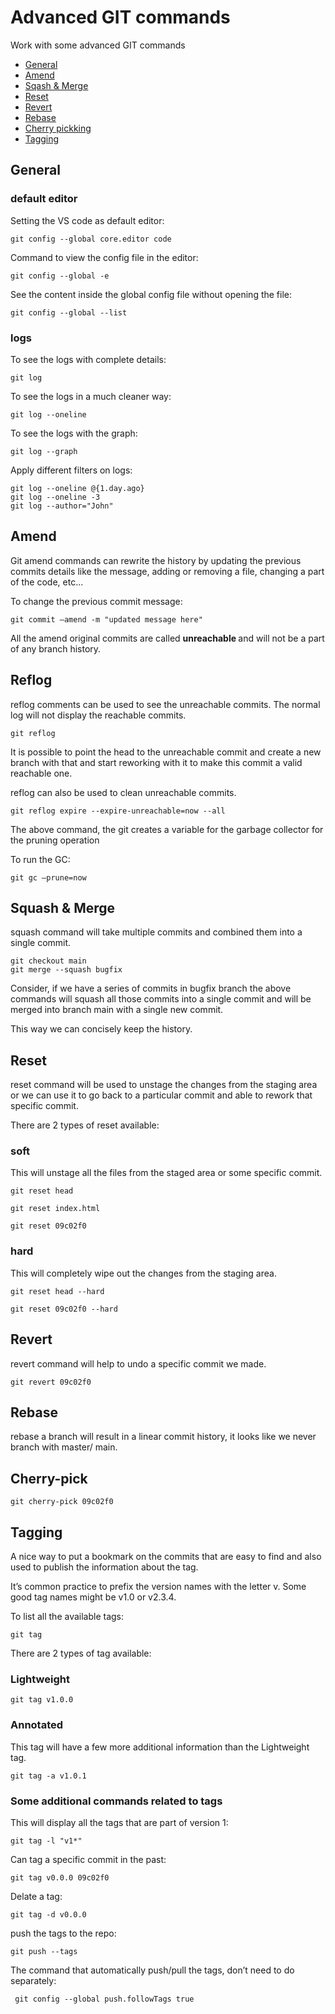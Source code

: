 # Advanced GIT commands

Work with some advanced GIT commands

- [General](#config)
- [Amend](#amend)
- [Sqash & Merge](#sqash-merge)
- [Reset](#reset)
- [Revert](#revert)
- [Rebase](#rebase)
- [Cherry pickking](#cherry-pick)
- [Tagging](#tag)

## General<span id="config"></span>

### default editor

Setting the VS code as default editor:

    git config --global core.editor code

Command to view the config file in the editor:

    git config --global -e

See the content inside the global config file without opening the file:

    git config --global --list

### logs

To see the logs with complete details:

    git log

To see the logs in a much cleaner way:

    git log --oneline

To see the logs with the graph:

    git log --graph

Apply different filters on logs:

    git log --oneline @{1.day.ago}
    git log --oneline -3
    git log --author="John"

## Amend<span id="amend"></span>

Git amend commands can rewrite the history by updating the previous commits details like the message, adding or removing a file, changing a part of the code, etc...

To change the previous commit message:

    git commit —amend -m "updated message here"

All the amend original commits are called <b> unreachable </b>and will not be a part of any branch history.

## Reflog

reflog comments can be used to see the unreachable commits.
The normal log will not display the reachable commits.

    git reflog

It is possible to point the head to the unreachable commit and create a new branch with that and start reworking with it to make this commit a valid reachable one.

reflog can also be used to clean unreachable commits.

    git reflog expire --expire-unreachable=now --all

The above command, the git creates a variable for the garbage collector for the pruning operation

To run the GC:

    git gc —prune=now

## Squash & Merge <span id="sqash-merge"></span>

squash command will take multiple commits and combined them into a single commit.

    git checkout main
    git merge --squash bugfix

Consider, if we have a series of commits in bugfix branch
the above commands will squash all those commits into a single commit and will be merged into branch main with a single new commit.

This way we can concisely keep the history.

## Reset <span id="reset"></span>

reset command will be used to unstage the changes from the staging area
or we can use it to go back to a particular commit and able to rework that specific commit.

There are 2 types of reset available:

### soft

This will unstage all the files from the staged area or some specific commit.

    git reset head

    git reset index.html

    git reset 09c02f0

### hard

This will completely wipe out the changes from the staging area.

    git reset head --hard

    git reset 09c02f0 --hard

## Revert <span id="revert"></span>

revert command will help to undo a specific commit we made.

    git revert 09c02f0

## Rebase <span id="rebase"></span>

rebase a branch will result in a linear commit history, it looks like we never branch with master/ main.

## Cherry-pick <span id="cherry-pick"></span>

    git cherry-pick 09c02f0

## Tagging <span id="tag"></span>

A nice way to put a bookmark on the commits that are easy to find and also used to publish the information about the tag.

It’s common practice to prefix the version names with the letter v. Some good tag names might be v1.0 or v2.3.4.

To list all the available tags:

    git tag

There are 2 types of tag available:

### Lightweight

    git tag v1.0.0

### Annotated

This tag will have a few more additional information than the Lightweight tag.

    git tag -a v1.0.1

### Some additional commands related to tags

This will display all the tags that are part of version 1:

    git tag -l "v1*"

Can tag a specific commit in the past:

    git tag v0.0.0 09c02f0

Delate a tag:

    git tag -d v0.0.0

push the tags to the repo:

    git push --tags

The command that automatically push/pull the tags, don’t need to do separately:

     git config --global push.followTags true
